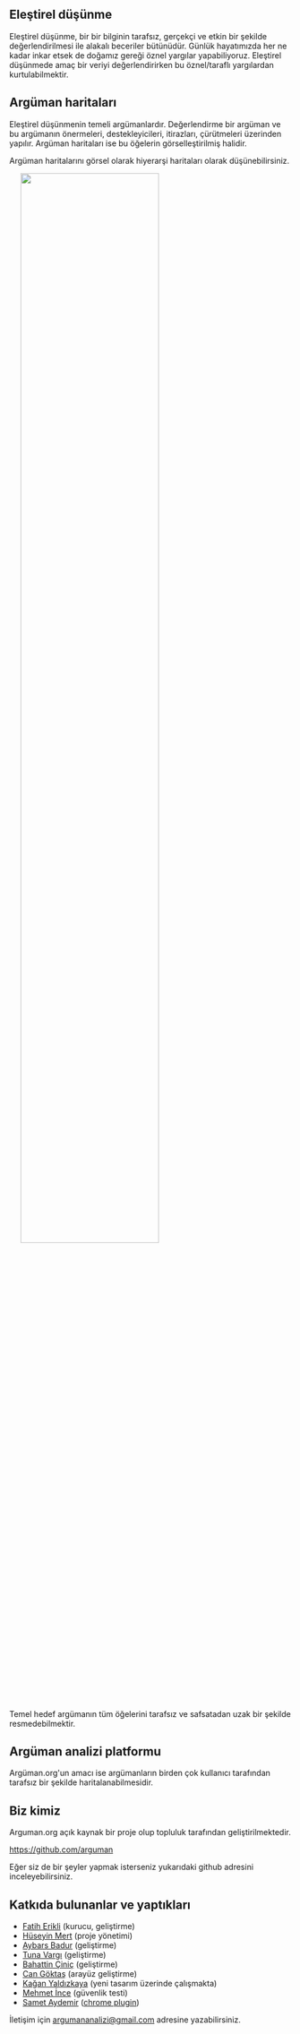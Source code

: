 ## Eleştirel düşünme

Eleştirel düşünme, bir bir bilginin tarafsız, gerçekçi ve etkin bir şekilde
değerlendirilmesi ile alakalı beceriler bütünüdür. Günlük hayatımızda
her ne kadar inkar etsek de doğamız gereği öznel yargılar yapabiliyoruz. Eleştirel
düşünmede amaç bir veriyi değerlendirirken bu öznel/taraflı yargılardan kurtulabilmektir.

## Argüman haritaları

Eleştirel düşünmenin temeli argümanlardır. Değerlendirme bir argüman ve
bu argümanın önermeleri, destekleyicileri, itirazları, çürütmeleri üzerinden yapılır.
Argüman haritaları ise bu öğelerin görselleştirilmiş halidir.

Argüman haritalarını görsel olarak hiyerarşi haritaları olarak düşünebilirsiniz.

<img style="width: 70%; margin-left: 4%;" src="https://upload.wikimedia.org/wikipedia/commons/thumb/9/99/Whatley.png/800px-Whatley.png">

Temel hedef argümanın tüm öğelerini tarafsız ve safsatadan uzak bir şekilde
resmedebilmektir.

## Argüman analizi platformu

Argüman.org'un amacı ise argümanların birden çok kullanıcı tarafından
tarafsız bir şekilde haritalanabilmesidir.


## Biz kimiz

Arguman.org açık kaynak bir proje olup topluluk tarafından geliştirilmektedir.

<https://github.com/arguman>

Eğer siz de bir şeyler yapmak isterseniz yukarıdaki github adresini inceleyebilirsiniz.

## Katkıda bulunanlar ve yaptıkları

- [Fatih Erikli](http://fatiherikli.com) (kurucu, geliştirme)
- [Hüseyin Mert](http://hmert.com) (proje yönetimi)
- [Aybars Badur](https://twitter.com/aybarsbadur) (geliştirme)
- [Tuna Vargı](http://tunavargi.com/) (geliştirme)
- [Bahattin Çiniç](http://bahattincinic.com/) (geliştirme)
- [Can Göktaş](https://twitter.com/cangokt) (arayüz geliştirme)
- [Kağan Yaldızkaya](https://dribbble.com/kagan) (yeni tasarım üzerinde çalışmakta)
- [Mehmet İnce](https://twitter.com/mdisec) (güvenlik testi)
- [Samet Aydemir](https://twitter.com/samet_aydemir) ([chrome plugin](https://chrome.google.com/webstore/detail/arguman/infgfejecdecnalkcjfemcibiponjban/related?hl=tr))

İletişim için argumananalizi@gmail.com adresine yazabilirsiniz.
